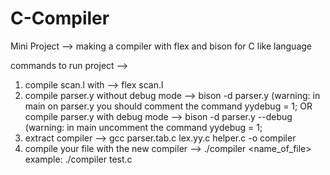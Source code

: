 # C-Compiler
Mini Project --> making a compiler with flex and bison for C like language

commands to run project -->

1. compile scan.l with --> flex scan.l
2. compile parser.y without debug mode --> bison -d parser.y            (warning: in main on parser.y you should comment the command  yydebug = 1;
OR compile parser.y with debug mode --> bison -d parser.y --debug      (warning: in main uncomment the command  yydebug = 1;
3. extract compiler --> gcc parser.tab.c lex.yy.c helper.c -o compiler 
4. compile your file with  the new compiler --> ./compiler <name_of_file>   example: ./compiler test.c
